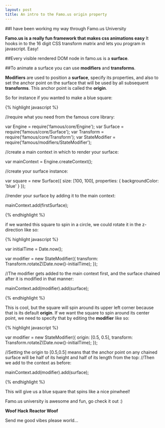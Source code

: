 ```yaml
---
layout: post
title: An intro to the Famo.us origin property
---
```


##I have been working my way through Famo.us University

**Famo.us is a really fun framework that makes css animations easy**  It hooks in to the 16 digit CSS transform matrix and lets you program in javascript.  Easy!

##Every visible rendered DOM node in famo.us is a **surface**.

##To animate a surface you can use **modifiers** and **transforms**.

**Modifiers** are used to position a **surface**, specify its properties, and also to set the anchor point on the surface that will be used by all subsequent **transforms**.
This anchor point is called the **origin**.

So for instance if you wanted to make a blue square:

{% highlight javascript %}

//require what you need from the famous core library:

var Engine = require('famous/core/Engine');
var Surface = require('famous/core/Surface');
var Transform = require('famous/core/Transform');
var StateModifier = require('famous/modifiers/StateModifier');

//create a main context in which to render your surface:

var mainContext = Engine.createContext();

//create your surface instance:

var square = new Surface({
  size: [100, 100],
  properties: {
    backgroundColor: 'blue'
  }
});

//render your surface by adding it to the main context:

mainContext.add(firstSurface);

{% endhighlight %}

if we wanted this square to spin in a circle, we could rotate it in the z-direction like so:

{% highlight javascript %}

var initialTime = Date.now();

var modifier = new StateModifier({
  transform: Transform.rotateZ(Date.now()-initialTime);
});

//The modifier gets added to the main context first, and the surface chained after it is modified in that manner:

mainContext.add(modifier).add(surface);

{% endhighlight %}

This is cool, but the square will spin around its upper left corner because that is its default **origin**.
If we want the square to spin around its center point, we need to specify that by editing the **modifier** like so:

{% highlight javascript %}

var modifier = new StateModifier({
  origin: [0.5, 0.5],
  transform: Transform.rotateZ(Date.now()-initialTime);
});

//Setting the origin to [0.5,0.5] means that the anchor point on any chained surface will be half of its height and half of its length from the top:
//Then we add to the context as before:

mainContext.add(modifier).add(surface);

{% endhighlight %}

This will give us a blue square that spins like a nice pinwheel!

Famo.us university is awesome and fun, go check it out :)

**Woof Hack Reactor Woof**
 
Send me good vibes please world...
